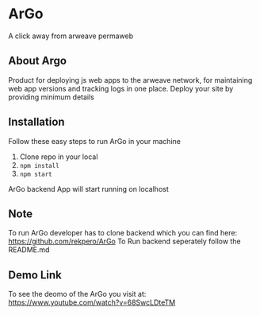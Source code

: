 # ArGo

A click away from arweave permaweb
## About Argo

Product for deploying js web apps to the arweave network, for maintaining web app versions and tracking logs in one place.
Deploy your site by providing minimum details

## Installation
Follow these easy steps to run ArGo in your machine

 1. Clone repo in your local
 2. ```npm install```
3. ```npm start```

ArGo backend App will start running on localhost

## Note
To run ArGo developer has to clone backend which you can find here: 
https://github.com/rekpero/ArGo
To Run backend seperately follow the README.md

## Demo Link
To see the deomo of the ArGo you visit at:
https://www.youtube.com/watch?v=68SwcLDteTM
